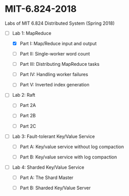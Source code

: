 # MIT-6.824-2018
Labs of MIT 6.824 Distributed System (Spring 2018)

- [ ] Lab 1: MapReduce

    - [x] Part I: Map/Reduce input and output
    
    - [ ] Part II: Single-worker word count
    
    - [ ] Part III: Distributing MapReduce tasks
    
    - [ ] Part IV: Handling worker failures
    
    - [ ] Part V: Inverted index generation

- [ ] Lab 2: Raft

    - [ ] Part 2A
    
    - [ ] Part 2B
    
    - [ ] Part 2C

- [ ] Lab 3: Fault-tolerant Key/Value Service

    - [ ] Part A: Key/value service without log compaction
    
    - [ ] Part B: Key/value service with log compaction
    
- [ ] Lab 4: Sharded Key/Value Service

    - [ ] Part A: The Shard Master
    
    - [ ] Part B: Sharded Key/Value Server
